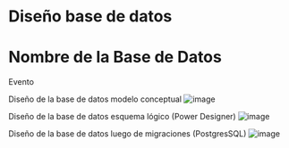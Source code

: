 # Diseño base de datos

# Nombre de la Base de Datos

Evento

Diseño de la base de datos modelo conceptual
![image](https://github.com/Sebasm3690/AppEvento/assets/123337490/73d19f0e-b587-49a9-ba98-2fa228b116b1)

Diseño de la base de datos esquema lógico (Power Designer)
![image](https://github.com/Sebasm3690/AppEvento/assets/123337490/2209fc58-52aa-48c8-94e8-51910f0613dc)

Diseño de la base de datos luego de migraciones (PostgresSQL)
![image](https://github.com/Sebasm3690/AppEvento/assets/123337490/0fa8d0bf-78a9-4ccd-b1d4-338ac5dbc81e)







